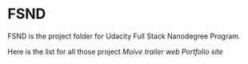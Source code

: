 # FSND

FSND is the project folder for Udacity Full Stack Nanodegree Program.

Here is the list for all those project
*Moive trailer web*
*Portfolio site*
